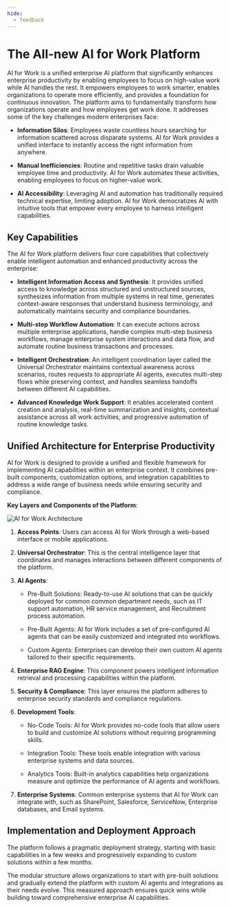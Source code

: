 ```yaml
---
hide:
  - feedback
---
```


# The All-new AI for Work Platform

AI for Work is a unified enterprise AI platform that significantly enhances enterprise productivity by enabling employees to focus on high-value work while AI handles the rest. It empowers employees to work smarter, enables organizations to operate more efficiently, and provides a foundation for continuous innovation. The platform aims to fundamentally transform how organizations operate and how employees get work done. It addresses some of the key challenges modern enterprises face:

* **Information Silos**: Employees waste countless hours searching for information scattered across disparate systems. AI for Work provides a unified interface to instantly access the right information from anywhere.   
    
* **Manual Inefficiencies**: Routine and repetitive tasks drain valuable employee time and productivity. AI for Work automates these activities, enabling employees to focus on higher-value work.   
    
* **AI Accessibility**: Leveraging AI and automation has traditionally required technical expertise, limiting adoption. AI for Work democratizes AI with intuitive tools that empower every employee to harness intelligent capabilities.  

## Key Capabilities

The AI for Work platform delivers four core capabilities that collectively enable intelligent automation and enhanced productivity across the enterprise:

* **Intelligent Information Access and Synthesis**: It provides unified access to knowledge across structured and unstructured sources, synthesizes information from multiple systems in real time, generates context-aware responses that understand business terminology, and automatically maintains security and compliance boundaries.

* **Multi-step Workflow Automation**: It can execute actions across multiple enterprise applications, handle complex multi-step business workflows, manage enterprise system interactions and data flow, and automate routine business transactions and processes.

* **Intelligent Orchestration**: An intelligent coordination layer called the Universal Orchestrator maintains contextual awareness across scenarios, routes requests to appropriate AI agents, executes multi-step flows while preserving context, and handles seamless handoffs between different AI capabilities.

* **Advanced Knowledge Work Support**: It enables accelerated content creation and analysis, real-time summarization and insights, contextual assistance across all work activities, and progressive automation of routine knowledge tasks.

## Unified Architecture for Enterprise Productivity

AI for Work is designed to provide a unified and flexible framework for implementing AI capabilities within an enterprise context. It combines pre-built components, customization options, and integration capabilities to address a wide range of business needs while ensuring security and compliance.

**Key Layers and Components of the Platform**:

<img src="../images/ai-for-work-architecture-diagram.svg" alt="AI for Work Architecture" title="AI for Work Architecture" style="border: 0px solid gray; zoom:100%;">


1. **Access Points**: Users can access AI for Work through a web-based interface or mobile applications.   
    
2. **Universal Orchestrator**: This is the central intelligence layer that coordinates and manages interactions between different components of the platform.    
    
3. **AI Agents**:

    * Pre-Built Solutions: Ready-to-use AI solutions that can be quickly deployed for common common department needs, such as IT support automation, HR service management, and Recruitment process automation.
    
    * Pre-Built Agents: AI for Work includes a set of pre-configured AI agents that can be easily customized and integrated into workflows.
    
    * Custom Agents: Enterprises can develop their own custom AI agents tailored to their specific requirements.       

4. **Enterprise RAG Engine**: This component powers intelligent information retrieval and processing capabilities within the platform.
        
5. **Security & Compliance**: This layer ensures the platform adheres to enterprise security standards and compliance regulations.  
    
6. **Development Tools**: 

    * No-Code Tools: AI for Work provides no-code tools that allow users to build and customize AI solutions without requiring programming skills.
    
    * Integration Tools: These tools enable integration with various enterprise systems and data sources.
    
    * Analytics Tools: Built-in analytics capabilities help organizations measure and optimize the performance of AI agents and workflows.   

7. **Enterprise Systems**: Common enterprise systems that AI for Work can integrate with, such as SharePoint, Salesforce, ServiceNow, Enterprise databases, and Email systems.

## Implementation and Deployment Approach

The platform follows a pragmatic deployment strategy, starting with basic capabilities in a few weeks and progressively expanding to custom solutions within a few months. 

The modular structure allows organizations to start with pre-built solutions and gradually extend the platform with custom AI agents and integrations as their needs evolve. This measured approach ensures quick wins while building toward comprehensive enterprise AI capabilities.
